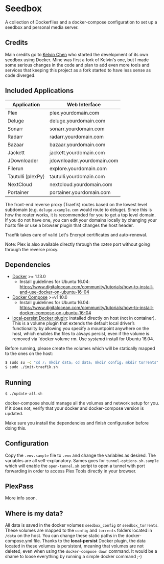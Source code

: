 # Seedbox
A collection of Dockerfiles and a docker-compose configuration to set up a
seedbox and personal media server.

## Credits
Main credits go to [Kelvin Chen](https://github.com/Kelvin-Chen/seedbox) who started the development of its own seedbox using Docker. Mine was first a fork of Kelvin's one, but I made some serious changes in the code and plan to add even more tools and services that keeping this project as a fork started to have less sense as code diverged.

## Included Applications
| Application          | Web Interface              |
-----------------------|----------------------------|
| Plex                 | plex.yourdomain.com        |
| Deluge               | deluge.yourdomain.com      |
| Sonarr               | sonarr.yourdomain.com      |
| Radarr               | radarr.yourdomain.com      |
| Bazaar               | bazaar.yourdomain.com      |
| Jackett              | jackett.yourdomain.com     |
| JDownloader          | jdownloader.yourdomain.com |
| Filerun              | explore.yourdomain.com     |
| Tautulli (plexPy)    | tautulli.yourdomain.com    |
| NextCloud            | nextcloud.yourdomain.com   |
| Portainer            | portainer.yourdomain.com   |

The front-end reverse proxy (Traefik) routes based on the lowest level subdomain (e.g.
`deluge.example.com` would route to deluge). Since this is how the router
works, it is recommended for you to get a top level domain. If you do not have
one, you can edit your domains locally by changing your hosts file or use a
browser plugin that changes the host header.

Traefik takes care of valid Let's Encrypt certificates and auto-renewal.

Note: Plex is also available directly through the `32400` port without going
through the reverse proxy.

## Dependencies
- [Docker](https://github.com/docker/docker) >= 1.13.0
    + Install guidelines for Ubuntu 16.04: https://www.digitalocean.com/community/tutorials/how-to-install-and-use-docker-on-ubuntu-16-04
- [Docker Compose](https://github.com/docker/compose) >=v1.10.0
    + Install guidelines for Ubuntu 16.04: https://www.digitalocean.com/community/tutorials/how-to-install-docker-compose-on-ubuntu-16-04
- [local-persist Docker plugin](https://github.com/CWSpear/local-persist): installed directly on host (not in container). This is a volume plugin that extends the default local driver’s functionality by allowing you specify a mountpoint anywhere on the host, which enables the files to always persist, even if the volume is removed via `docker volume rm. Use *systemd* install for Ubuntu 16.04.

Before running, please create the volumes which will be statically mapped to the ones on the host:
```sh
$ sudo su -c "cd /; mkdir data; cd data; mkdir config; mkdir torrents"
$ sudo ./init-traefik.sh
```

## Running
```sh
$ ./update-all.sh
```
docker-compose should manage all the volumes and network setup for you. If it
does not, verify that your docker and docker-compose version is updated.

Make sure you install the dependencies and finish configuration before doing
this.

## Configuration
Copy the `.env.sample` file to `.env` and change the variables as desired.
The variables are all self-explanatory.
Sames goes for `tunnel-options.sh.sample` which will enable the `open-tunnel.sh`
script to open a tunnel with port forwarding in order to access Plex Tools directly in
your browser.

## PlexPass
More info soon.

## Where is my data?
All data is saved in the docker volumes `seedbox_config` or
`seedbox_torrents`.
These volumes are mapped to the `config` and `torrents` folders located in `/data` on the host. You can change these static paths in the docker-compose.yml file.
Thanks to the **local-persist** Docker plugin, the data located in these volumes is persistent, meaning that volumes are not deleted, even when using the ```docker-compose down``` command. It would be a shame to loose everything by running a simple docker command ;-)
